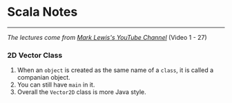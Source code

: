 # Scala Notes

___

*The lectures come from [Mark Lewis's YouTube Channel](https://www.youtube.com/watch?v=85bHg5AipvU&list=PLLMXbkbDbVt8JLumqKj-3BlHmEXPIfR42&index=1)* (Video 1 - 27)

### 2D Vector Class

1. When an `object` is created as the same name of a `class`, it is called a companian object.
2. You can still have `main` in it.
3. Overall the `Vector2D` class is more Java style.

